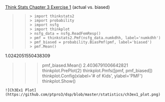 [Think Stats Chapter 3 Exercise 1](http://greenteapress.com/thinkstats2/html/thinkstats2004.html#toc31) (actual vs. biased)

>> ```
>>> import thinkstats2
>>> import probability
>>> import nsfg
>>> import thinkplot
>>> nsfg_data = nsfg.ReadFemResp()
>>> pmf = thinkstats2.Pmf(nsfg_data.numkdhh, label='numkdhh')
>>> pmf_biased = probability.BiasPmf(pmf, label='biased')
>>> pmf.Mean()
1.0242051550438309
>>> pmf_biased.Mean()
2.4036791006642821
>>> thinkplot.PrePlot(2)
>>> thinkplot.Pmfs([pmf, pmf_biased])
>>> thinkplot.Config(xlabel='# of Kids', ylabel='PMF')
>>> thinkplot.Show()
```
![Ch3Ex1 Plot](https://github.com/ptpro3/dsp/blob/master/statistics/ch3ex1_plot.png)